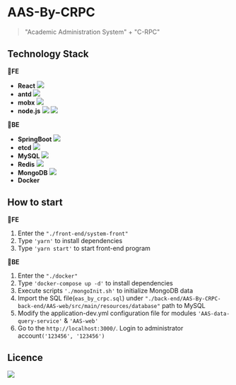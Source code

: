 # AAS-By-CRPC



> "Academic Administration System" + "C-RPC"



## Technology Stack

🍤**FE**

- **React** ![](https://img.shields.io/badge/react-18.2.0-brightgreen)
- **antd** ![](https://img.shields.io/badge/antd-5.4.2-orange)
- **mobx** ![](https://img.shields.io/badge/mobx-6.9.0-yellow)
- **node.js** ![](https://img.shields.io/badge/node-18.16.0-green) ![](https://img.shields.io/badge/npm-9.5.1-green)

🍕**BE**

- **SpringBoot** ![](https://img.shields.io/badge/SpringBoot-2.2.12.RELEASE-yellowgreen)
- **etcd** ![](https://img.shields.io/badge/etcd-3.4.7-blue)
- **MySQL** ![](https://img.shields.io/badge/MySQL-5.7.35-blue)
- **Redis** ![](https://img.shields.io/badge/Redis-6.2-red)
- **MongoDB** ![](https://img.shields.io/badge/MongoDB-5.0.2-lightgrey)
- **Docker**



## How to start

🥣**FE**

1. Enter the `"./front-end/system-front"`
2. Type `'yarn'` to install dependencies
3. Type `'yarn start'` to start front-end program

🍖**BE**

1. Enter the `"./docker"`
2. Type `'docker-compose up -d'` to install dependencies
3. Execute scripts `'./mongoInit.sh'` to initialize MongoDB data
4. Import the SQL file(`eas_by_crpc.sql`) under `"./back-end/AAS-By-CRPC-back-end/AAS-web/src/main/resources/database"` path to MySQL
5. Modify the application-dev.yml configuration file for modules `'AAS-data-query-service'` & `'AAS-web'`
6. Go to the `http://localhost:3000/`. Login to administrator account`('123456', '123456')`



## Licence

![](https://img.shields.io/badge/LICENSE-MIT-yellowgreen)
